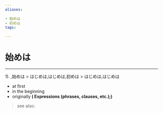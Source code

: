 ```yaml
---
aliases:
    
- 始めは
- 初めは
tags:
    
---
```


# 始めは
---
1).
,始めは > はじめは,はじめは,初めは > はじめは,はじめは

- at first
- in the beginning
- originally
**( Expressions (phrases, clauses, etc.);)**
> see also: 
            